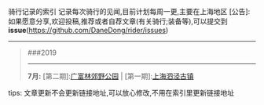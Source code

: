骑行记录的索引
记录每次骑行的见闻,目前计划每周一更,主要在上海地区
[公告]: 如果愿意分享,欢迎投稿,推荐或者自荐文章(有关骑行;装备等),可以提交到**issue**(https://github.com/DaneDong/rider/issues)
***
>###2019
>***
>**7月:** [第二期]:[广富林郊野公园](https://www.jianshu.com/p/431afe530171) | [第一期]:[上海泗泾古镇](https://www.jianshu.com/p/5cc77ee717a3)

tips: 文章更新不会更新链接地址,可以放心修改,不用在索引里更新链接地址